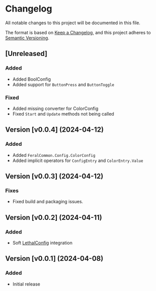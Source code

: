 # Changelog

All notable changes to this project will be documented in this file.

The format is based on [Keep a Changelog][1],
and this project adheres to [Semantic Versioning][2].

## [Unreleased]

### Added

- Added BoolConfig
- Added support for `ButtonPress` and `ButtonToggle`

### Fixed

- Added missing converter for ColorConfig
- Fixed `Start` and `Update` methods not being called

## Version [v0.0.4] (2024-04-12)

### Added

- Added `FeralCommon.Config.ColorConfig`
- Added implicit operators for `ConfigEntry` and `ColorEntry.Value`

## Version [v0.0.3] (2024-04-12)

### Fixes

- Fixed build and packaging issues.

## Version [v0.0.2] (2024-04-11)

### Added

- Soft [LethalConfig][3] integration

## Version [v0.0.1] (2024-04-08)

### Added

- Initial release

[1]: <https://keepachangelog.com/en/1.1.0/> "Keep a Changelog, 1.1.0"

[2]: <https://semver.org/spec/v2.0.0.html> "Semantic Versioning, 2.0.0"

[3]: <https://thunderstore.io/c/lethal-company/p/AinaVT/LethalConfig/> "LethalConfig by AinaVT"

